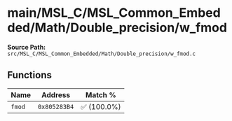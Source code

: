 # main/MSL_C/MSL_Common_Embedded/Math/Double_precision/w_fmod

**Source Path:** `src/MSL_C/MSL_Common_Embedded/Math/Double_precision/w_fmod.c`

## Functions

| Name | Address | Match % |
|------|---------|---------|
| `fmod` | `0x805283B4` | :white_check_mark: (100.0%) |